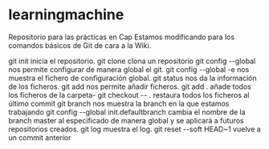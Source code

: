 # learningmachine
Repositorio para las prácticas en Cap
Estamos modificando para los comandos básicos de Git de cara a la Wiki.

git init inicia el repositorio.
git clone <url> clona un repositorio
git config --global nos permite configurar de manera global el git.
git config --global -e nos muestra el fichero de configuración global.
git status nos da la información de los ficheros.
git add <fichero> nos permite añadir ficheros.
git add . añade todos los ficheros de la carpeta-
git checkout -- . restaura todos los ficheros al último commit
git branch nos muestra la branch en la que estamos trabajando
git config --global init.defaultbranch <nombre de la branch> cambia el nombre de la branch master al especificado de manera global y se aplicará a futuros repositorios creados.
git log muestra el log.
git reset --soft HEAD~1 vuelve a un commit anterior
